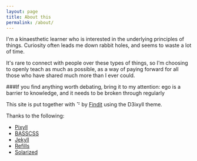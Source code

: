 ```yaml
---
layout: page
title: About this
permalink: /about/
---
```


I'm a kinaesthetic learner who is interested in the underlying principles of things.
Curiosity often leads me down rabbit holes, and seems to waste a lot of time.

It's rare to connect with people over these types of things, so I'm choosing to openly teach as much as possible, as a way of paying forward for all those who have shared much more than I ever could.

###If you find anything worth debating, bring it to my attention: ego is a barrier to knowledge, and it needs to be broken through regularly


This site is put together with ⠙ by <a href="http://github.io/joshfindit">Findit</a> using the D3ixyll theme.

Thanks to the following:

* [Pixyll](https://github.com/johnotander/pixyll)
* [BASSCSS](http://basscss.com)
* [Jekyll](http://jekyllrb.com)
* [Refills](http://refills.bourbon.io/)
* [Solarized](http://ethanschoonover.com/solarized)
